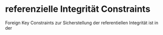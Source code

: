 referenzielle Integrität Constraints
====================================

Foreign Key Constraints zur Sicherstellung der referentiellen Integrität ist in der 